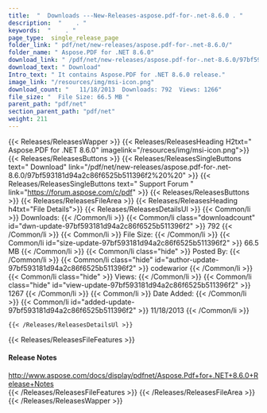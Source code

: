 ```yaml
---
title:  "  Downloads ---New-Releases-aspose.pdf-for-.net-8.6.0 . " 
description:  "    . " 
keywords:  "    . " 
page_type:  single_release_page
folder_link: " pdf/net/new-releases/aspose.pdf-for-.net-8.6.0/"
folder_name: " Aspose.PDF for .NET 8.6.0"
download_link: " /pdf/net/new-releases/aspose.pdf-for-.net-8.6.0/97bf593181d94a2c86f6525b511396f2"
download_text: " Download"
Intro_text: " It contains Aspose.PDF for .NET 8.6.0 release."
image_link: "/resources/img/msi-icon.png"
download_count: "   11/18/2013  Downloads: 792  Views: 1266"
file_size: "  File Size: 66.5 MB "
parent_path: "pdf/net"
section_parent_path: "pdf/net"
weight: 211 
---
```


{{< Releases/ReleasesWapper >}}
  {{< Releases/ReleasesHeading H2txt=" Aspose.PDF for .NET 8.6.0" imagelink="/resources/img/msi-icon.png">}}
  {{< Releases/ReleasesButtons >}}
    {{< Releases/ReleasesSingleButtons text=" Download" link="/pdf/net/new-releases/aspose.pdf-for-.net-8.6.0/97bf593181d94a2c86f6525b511396f2%20%20" >}}
    {{< Releases/ReleasesSingleButtons text=" Support Forum " link="https://forum.aspose.com/c/pdf" >}}
  {{< Releases/ReleasesButtons >}}
  {{< Releases/ReleasesFileArea >}}
    {{< Releases/ReleasesHeading h4txt="File Details">}}
    {{< Releases/ReleasesDetailsUl >}}
            {{< Common/li  >}} Downloads: {{< /Common/li >}} 
      {{< Common/li class="downloadcount" id="dwn-update-97bf593181d94a2c86f6525b511396f2" >}} 792 {{< /Common/li >}} 
      {{< Common/li  >}} File Size: {{< /Common/li >}} 
      {{< Common/li id="size-update-97bf593181d94a2c86f6525b511396f2" >}} 66.5 MB {{< /Common/li >}} 
      {{< Common/li  class="hide" >}} Posted By: {{< /Common/li >}} 
      {{< Common/li class="hide" id="author-update-97bf593181d94a2c86f6525b511396f2" >}} codewarior {{< /Common/li >}} 
      {{< Common/li class="hide"  >}} Views: {{< /Common/li >}} 
      {{< Common/li class="hide" id="view-update-97bf593181d94a2c86f6525b511396f2" >}} 1267 {{< /Common/li >}} 
      {{< Common/li  >}} Date Added: {{< /Common/li >}} 
      {{< Common/li id="added-update-97bf593181d94a2c86f6525b511396f2" >}} 11/18/2013 {{< /Common/li >}} 

    {{< /Releases/ReleasesDetailsUl >}}

  {{< Releases/ReleasesFileFeatures >}}
      <h4>Release Notes</h4><div><a href="http://www.aspose.com/docs/display/pdfnet/Aspose.Pdf+for+.NET+8.6.0+Release+Notes">http://www.aspose.com/docs/display/pdfnet/Aspose.Pdf+for+.NET+8.6.0+Release+Notes</a></div>
  {{< /Releases/ReleasesFileFeatures >}}
 {{< /Releases/ReleasesFileArea >}}
{{< /Releases/ReleasesWapper >}}


